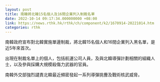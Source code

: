 ```yaml
---
layout: post
title: 南韓將北韓15名個人及16間企業列入制裁名單
date: 2022-10-14 09:17:34.000000000 +08:00
link: https://news.rthk.hk/rthk/ch/component/k2/1670914-20221014.htm
categories: rthk
---
```


南韓政府宣布對北韓實施單邊制裁，將北韓15名個人和16間企業列入黑名單，是近5年來首次。

出現在制裁名單上的個人，包括航運公司人員，及與北韓導彈計劃相關的組織人士，以及參與採購大規模殺傷力武器的官員。

南韓外交部強烈譴責北韓最近頻密發起一系列導彈挑釁及戰術核武威脅。
